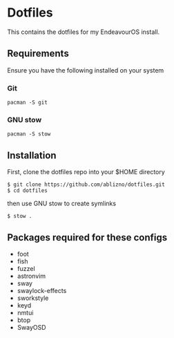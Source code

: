 # Dotfiles

This contains the dotfiles for my EndeavourOS install.

## Requirements

Ensure you have the following installed on your system

### Git

```
pacman -S git
```

### GNU stow

```
pacman -S stow
```

## Installation

First, clone the dotfiles repo into your $HOME directory

```
$ git clone https://github.com/ablizno/dotfiles.git
$ cd dotfiles
```

then use GNU stow to create symlinks

```
$ stow .
```

## Packages required for these configs
- foot
- fish
- fuzzel
- astronvim
- sway
- swaylock-effects
- sworkstyle
- keyd
- nmtui
- btop
- SwayOSD

